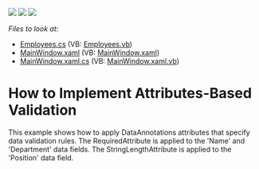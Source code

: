 <!-- default badges list -->
![](https://img.shields.io/endpoint?url=https://codecentral.devexpress.com/api/v1/VersionRange/128650903/11.1.4%2B)
[![](https://img.shields.io/badge/Open_in_DevExpress_Support_Center-FF7200?style=flat-square&logo=DevExpress&logoColor=white)](https://supportcenter.devexpress.com/ticket/details/E3191)
[![](https://img.shields.io/badge/📖_How_to_use_DevExpress_Examples-e9f6fc?style=flat-square)](https://docs.devexpress.com/GeneralInformation/403183)
<!-- default badges end -->
<!-- default file list -->
*Files to look at*:

* [Employees.cs](./CS/DXGrid_AttributesBasedValidation/Employees.cs) (VB: [Employees.vb](./VB/DXGrid_AttributesBasedValidation/Employees.vb))
* [MainWindow.xaml](./CS/DXGrid_AttributesBasedValidation/MainWindow.xaml) (VB: [MainWindow.xaml](./VB/DXGrid_AttributesBasedValidation/MainWindow.xaml))
* [MainWindow.xaml.cs](./CS/DXGrid_AttributesBasedValidation/MainWindow.xaml.cs) (VB: [MainWindow.xaml.vb](./VB/DXGrid_AttributesBasedValidation/MainWindow.xaml.vb))
<!-- default file list end -->
# How to Implement Attributes-Based Validation


<p>This example shows how to apply DataAnnotations attributes that specify data validation rules. The RequiredAttribute is applied to the 'Name' and 'Department' data fields. The StringLengthAttribute is applied to the 'Position' data field.</p>

<br/>


